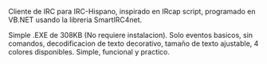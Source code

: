Cliente de IRC para IRC-Hispano, inspirado en IRcap script, programado en VB.NET usando la libreria SmartIRC4net.

Simple .EXE de 308KB (No requiere instalacion). Solo eventos basicos, sin comandos, decodificacion de texto decorativo, tamaño de texto ajustable, 4 colores disponibles. Simple, funcional y practico.
